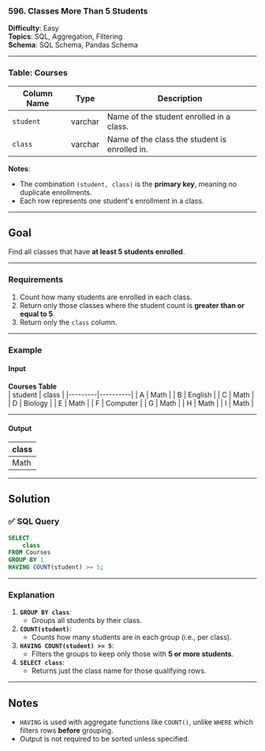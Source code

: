### 596. Classes More Than 5 Students  
**Difficulty**: Easy  
**Topics**: SQL, Aggregation, Filtering  
**Schema**: SQL Schema, Pandas Schema  

---

### Table: Courses  

| Column Name | Type    | Description                                  |
|-------------|---------|----------------------------------------------|
| `student`   | varchar | Name of the student enrolled in a class.     |
| `class`     | varchar | Name of the class the student is enrolled in.|

**Notes**:  
- The combination `(student, class)` is the **primary key**, meaning no duplicate enrollments.  
- Each row represents one student's enrollment in a class.

---

## Goal  

Find all classes that have **at least 5 students enrolled**.

---

### Requirements  

1. Count how many students are enrolled in each class.  
2. Return only those classes where the student count is **greater than or equal to 5**.  
3. Return only the `class` column.

---

### Example  

#### Input  

**Courses Table**  
| student | class    |
|---------|----------|
| A       | Math     |
| B       | English  |
| C       | Math     |
| D       | Biology  |
| E       | Math     |
| F       | Computer |
| G       | Math     |
| H       | Math     |
| I       | Math     |

---

#### Output  

| class   |
|---------|
| Math    |

---

## Solution  

### ✅ SQL Query  
```sql
SELECT 
    class
FROM Courses
GROUP BY 1
HAVING COUNT(student) >= 5;
```

---

### Explanation  

1. **`GROUP BY class`**:  
   - Groups all students by their class.  
2. **`COUNT(student)`**:  
   - Counts how many students are in each group (i.e., per class).  
3. **`HAVING COUNT(student) >= 5`**:  
   - Filters the groups to keep only those with **5 or more students**.  
4. **`SELECT class`**:  
   - Returns just the class name for those qualifying rows.

---

## Notes  

- `HAVING` is used with aggregate functions like `COUNT()`, unlike `WHERE` which filters rows **before** grouping.  
- Output is not required to be sorted unless specified.
